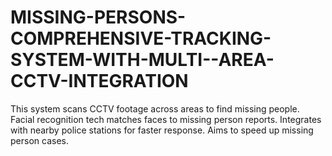 # MISSING-PERSONS-COMPREHENSIVE-TRACKING-SYSTEM-WITH-MULTI--AREA-CCTV-INTEGRATION
This system scans CCTV footage across areas to find missing people. Facial recognition tech matches faces to missing person reports. Integrates with nearby police stations for faster response. Aims to speed up missing person cases. 
